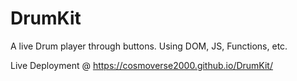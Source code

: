 # DrumKit
A live Drum player through buttons. Using DOM, JS, Functions, etc.

Live Deployment @
https://cosmoverse2000.github.io/DrumKit/
